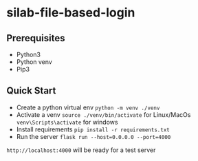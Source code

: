 # silab-file-based-login

## Prerequisites
- Python3
- Python venv
- Pip3

## Quick Start
- Create a python virtual env `python -m venv ./venv`
- Activate a venv `source ./venv/bin/activate` for Linux/MacOs `venv\Scripts\activate` for windows
- Install requirements `pip install -r requirements.txt`
- Run the server `flask run --host=0.0.0.0 --port=4000`

`http://localhost:4000` will be ready for a test server

